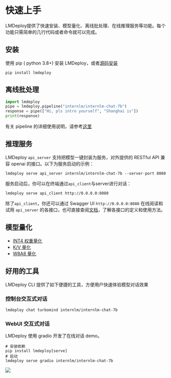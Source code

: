 # 快速上手

LMDeploy提供了快速安装、模型量化、离线批处理、在线推理服务等功能。每个功能只需简单的几行代码或者命令就可以完成。

## 安装

使用 pip ( python 3.8+) 安装 LMDeploy，或者[源码安装](./build.md)

```shell
pip install lmdeploy
```

## 离线批处理

```python
import lmdeploy
pipe = lmdeploy.pipeline("internlm/internlm-chat-7b")
response = pipe(["Hi, pls intro yourself", "Shanghai is"])
print(response)
```

有关 pipeline 的详细使用说明，请参考[这里](./inference/pipeline.md)

## 推理服务

LMDeploy `api_server` 支持把模型一键封装为服务，对外提供的 RESTful API 兼容 openai 的接口。以下为服务启动的示例：

```shell
lmdeploy serve api_server internlm/internlm-chat-7b --server-port 8080
```

服务启动后，你可以在终端通过`api_client`与server进行对话：

```shell
lmdeploy serve api_client http://0.0.0.0:8080
```

除了`api_client`，你还可以通过 Swagger UI `http://0.0.0.0:8080` 在线阅读和试用 `api_server` 的各接口，也可直接查阅[文档](serving/restful_api.md)，了解各接口的定义和使用方法。

## 模型量化

- [INT4 权重量化](quantization/w4a16.md)
- [K/V 量化](quantization/kv_int8.md)
- [W8A8 量化](quantization/w8a8.md)

## 好用的工具

LMDeploy CLI 提供了如下便捷的工具，方便用户快速体验模型对话效果

### 控制台交互式对话

```shell
lmdeploy chat turbomind internlm/internlm-chat-7b
```

### WebUI 交互式对话

LMDeploy 使用 gradio 开发了在线对话 demo。

```shell
# 安装依赖
pip install lmdeploy[serve]
# 启动
lmdeploy serve gradio internlm/internlm-chat-7b
```

![](https://github.com/InternLM/lmdeploy/assets/67539920/08d1e6f2-3767-44d5-8654-c85767cec2ab)
